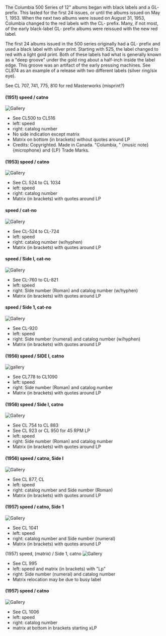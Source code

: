 The Columbia 500 Series of 12" albums began with black labels and a GL- prefix. This lasted for the first 24 issues, or until the albums issued on May 1, 1953. When the next two albums were issued on August 31, 1953, Columbia changed to the red labels with the CL- prefix. Many, if not most, of the early black-label GL- prefix albums were reissued with the new red label.

The first 24 albums issued in the 500 series originally had a GL- prefix and used a black label with silver print. Starting with 525, the label changed to red with a light gold print. Both of these labels had what is generally known as a "deep groove" under the gold ring about a half-inch inside the label edge. This groove was an artifact of the early pressing machines. See CL874 as an example of a release with two different labels (silver ring/six eye).

See CL 707, 741, 775, 810 for red Masterworks (misprint?)

#### (1951) speed / catno
![Gallery](https://i.ibb.co/svdhq7M/IMG-0454.jpg)
* See CL500 to CL516
* left: speed
* right: catalog number 
* No side indication except matrix
* Matrix on bottom (in brackets) without quotes around LP
* Credits: Copyrighted. Made in Canada. "Columbia, " {music note} {microphone} and {LP} Trade Marks. 

#### (1953) speed / catno
![Gallery](https://i.ibb.co/Y8YdD3Q/IMG-0458.jpg)
* See CL 524 to CL 1034
* left: speed  
* right: catalog number 
* Matrix (in brackets) with quotes around LP


#### speed / cat-no
![Gallery](https://i.ibb.co/HhqC9R1/IMG-0513.jpg)
-   See CL-524 to CL-724
-   left: speed
-   right: catalog number (w/hyphen)
-   Matrix (in brackets) with quotes around LP

#### speed / Side I, cat-no
![Gallery](https://i.ibb.co/Qmb3j1p/IMG-0514.jpg)
-   See CL-760 to CL-821
-   left: speed
-   right: Side number (Roman) and catalog number (w/hyphen)
-   Matrix (in brackets) with quotes around LP

#### speed / Side 1, cat-no
![Gallery](https://i.ibb.co/BCFRyV0/IMG-0520.jpg)
-   See CL-920
-   left: speed
-   right: Side number (numeral) and catalog number (w/hyphen)
-   Matrix (in brackets) with quotes around LP

#### (1956) speed / SIDE I, catno
![gallery](https://i.ibb.co/BzqTMPY/IMG-0457.jpg)
* See CL778 to CL1090
* left: speed  
* right: Side number (Roman) and catalog number
* Matrix (in brackets) with quotes around LP

#### (1956) speed / Side I, catno
![Gallery](https://i.ibb.co/XFVFQ0r/IMG-0512.jpg)
-   See CL 754 to CL 883
- See CL 923 or CL 950 for 45 RPM LP
-   left: speed
-   right: Side number (Roman) and catalog number
- Matrix (in brackets) with quotes around LP

#### (1956) speed / catno, Side I
![Gallery](https://i.ibb.co/BPSgtD0/IMG-0519.jpg)
-   See CL 877, CL 
-   left: speed
-   right: catalog number and Side number (Roman)
-   Matrix (in brackets) with quotes around LP

#### (1957) speed / catno, Side 1
![Gallery](https://i.ibb.co/JpMrDPf/IMG-0524.jpg)
-   See CL 1041
-   left: speed
-   right: catalog number and Side number (numeral)
-   Matrix (in brackets) with quotes around LP

 (1957) speed, (matrix) / Side 1, catno
![Gallery](https://i.ibb.co/F6Zzk5Y/IMG-0522.jpg)
-   See CL 995
-   left: speed and matrix (in brackets) with "Lp"
-   right: Side number (numeral) and catalog number
- Matrix relocation may be due to busy label

#### (1957) speed / catno
![Gallery](https://i.ibb.co/crgyJ5j/IMG-0523.jpg)
-   See CL 1006
-   left: speed
-   right: catalog number
-   matrix at bottom in brackets starting xLP
<!--stackedit_data:
eyJoaXN0b3J5IjpbMTQyNDg0NzE1OV19
-->